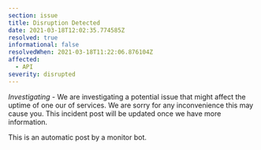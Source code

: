 ```yaml
---
section: issue
title: Disruption Detected
date: 2021-03-18T12:02:35.774585Z
resolved: true
informational: false
resolvedWhen: 2021-03-18T11:22:06.876104Z
affected:
  - API
severity: disrupted
---
```

*Investigating* - We are investigating a potential issue that might affect the uptime of one our of services. We are sorry for any inconvenience this may cause you. This incident post will be updated once we have more information.

This is an automatic post by a monitor bot.
        